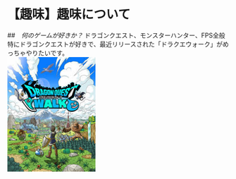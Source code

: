 # 【趣味】趣味について

##　*何のゲームが好きか？*
ドラゴンクエスト、モンスターハンター、FPS全般  
特にドラゴンクエストが好きで、最近リリースされた「ドラクエウォーク」がめっちゃやりたいです。  
<img width="200px" alt="ドラクエウォーク" src="./dqw.png">

